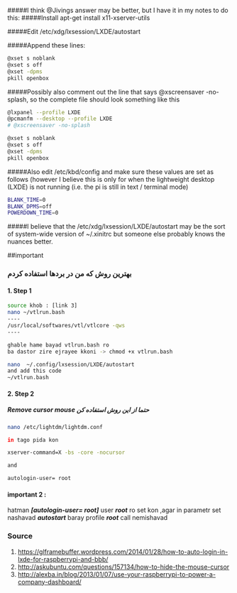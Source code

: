 #####I think @Jivings answer may be better, but I have it in my notes to do this:
#####Install apt-get install x11-xserver-utils

#####Edit /etc/xdg/lxsession/LXDE/autostart


#####Append these lines:
```bash
@xset s noblank
@xset s off
@xset -dpms
pkill openbox
```


#####Possibly also comment out the line that says @xscreensaver -no-splash, so the complete file should look something like this
```bash
@lxpanel --profile LXDE
@pcmanfm --desktop --profile LXDE
# @xscreensaver -no-splash

@xset s noblank
@xset s off
@xset -dpms
pkill openbox
```
#####Also edit /etc/kbd/config and make sure these values are set as follows (however I believe this is only for when the lightweight desktop (LXDE) is not running (i.e. the pi is still in text / terminal mode)
```bash
BLANK_TIME=0
BLANK_DPMS=off
POWERDOWN_TIME=0
```

#####I believe that the /etc/xdg/lxsession/LXDE/autostart may be the sort of system-wide version of ~/.xinitrc but someone else probably knows the nuances better.

##important
### بهترین روش که من در بردها استفاده کردم
#### 1. Step 1
```bash
source khob : [link 3]
nano ~/vtlrun.bash
----
/usr/local/softwares/vtl/vtlcore -qws
----

ghable hame bayad vtlrun.bash ro 
ba dastor zire ejrayee kkoni -> chmod +x vtlrun.bash

nano  ~/.config/lxsession/LXDE/autostart 
and add this code 
~/vtlrun.bash
```
#### 2. Step 2
##### Remove cursor mouse  حتما از این روش استفاده کن
```bash
nano /etc/lightdm/lightdm.conf

in tago pida kon 

xserver-command=X -bs -core -nocursor

and 

autologin-user= root

```
#### important 2 :
hatman ***[autologin-user= root]*** user ***root*** ro set kon ,agar in parametr set nashavad ***autostart*** baray profile ***root*** call nemishavad 

### Source 
1. https://glframebuffer.wordpress.com/2014/01/28/how-to-auto-login-in-lxde-for-raspberrypi-and-bbb/
2. http://askubuntu.com/questions/157134/how-to-hide-the-mouse-cursor
3. http://alexba.in/blog/2013/01/07/use-your-raspberrypi-to-power-a-company-dashboard/


